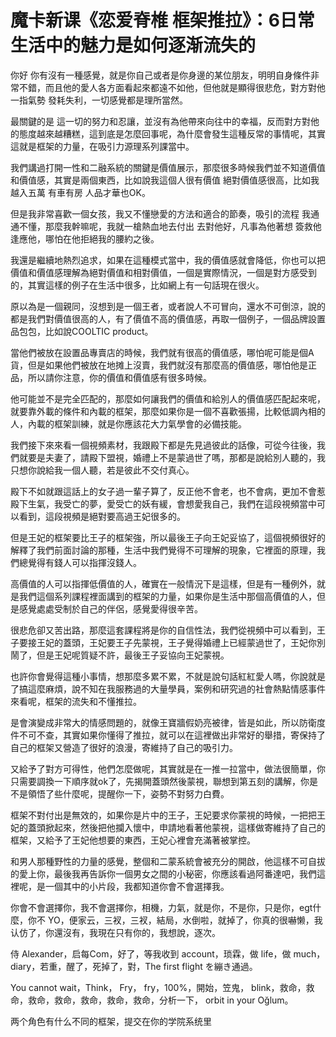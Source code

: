 # 魔卡新课《恋爱脊椎 框架推拉》：6日常生活中的魅力是如何逐渐流失的

你好 你有沒有一種感覺，就是你自己或者是你身邊的某位朋友，明明自身條件非常不錯，而且他的愛人各方面看起來都遠不如他，但他就是顯得很悲危，對方對他一指氣勢 發耗失利，一切感覺都是理所當然。

最關鍵的是 這一切的努力和忍讓，並沒有為他帶來向往中的幸福，反而對方對他的態度越來越糟糕，這到底是怎麼回事呢，為什麼會發生這種反常的事情呢，其實這就是框架的力量，在吸引力源理系列課當中。

我們講過打開一性和二融系統的關鍵是價值展示，那麼很多時候我們並不知道價值和價值感，其實是兩個東西，比如說我這個人很有價值 絕對價值感很高，比如我越入五萬 有車有房 人品才華也OK。

但是我非常喜歡一個女孩，我又不懂戀愛的方法和適合的節奏，吸引的流程 我通通不懂，那麼我幹嘛呢，我就一槍熱血地去付出 去對他好，凡事為他著想 簽救他 逢應他，哪怕在他拒絕我的腰約之後。

我還是繼續地熱烈追求，如果在這種模式當中，我的價值感就會降低，你也可以把價值和價值感理解為絕對價值和相對價值，一個是實際情況，一個是對方感受到的，其實這樣的例子在生活中很多，比如網上有一句話現在很火。

原以為是一個親同，沒想到是一個王者，或者說人不可冒向，還水不可倒涼，說的都是我們對價值很高的人，有了價值不高的價值感，再取一個例子，一個品牌設置品包包，比如說COOLTIC product。

當他們被放在設置品專賣店的時候，我們就有很高的價值感，哪怕呢可能是個A貨，但是如果他們被放在地摊上沒賣，我們就沒有那麼高的價值感，哪怕他是正品，所以請你注意，你的價值和價值感有很多時候。

他可能並不是完全匹配的，那麼如何讓我們的價值和給別人的價值感匹配起來呢，就要靠外載的條件和內載的框架，那麼如果你是一個不喜歡張揚，比較低調內相的人，內載的框架訓練，就是你應該花大力氣學會的必備技能。

我們接下來來看一個視頻素材，我跟殿下都是先見過彼此的話像，可從今往後，我們就要是夫妻了，請殿下盟視，婚禮上不是蒙過世了嗎，那都是說給別人聽的，我只想你說給我一個人聽，若是彼此不交付真心。

殿下不如就跟這話上的女子過一輩子算了，反正他不會老，也不會病，更加不會惹殿下生氣，我受亡的夢，愛受亡的妖有緩，會想愛我自己，我們在這段視頻當中可以看到，這段視頻是絕對要高過王妃很多的。

但是王妃的框架要比王子的框架強，所以最後王子向王妃妥協了，這個視頻很好的解釋了我們前面討論的那種，生活中我們覺得不可理解的現象，它裡面的原理，我們總覺得有錢人可以指揮沒錢人。

高價值的人可以指揮低價值的人，確實在一般情況下是這樣，但是有一種例外，就是我們這個系列課程裡面講到的框架的力量，如果你是生活中那個高價值的人，但是感覺處處受制於自己的伴侶，感覺愛得很辛苦。

很悲危卻又苦出路，那麼這套課程將是你的自信性法，我們從視頻中可以看到，王子要接王妃的蓋頭，王妃要王子先蒙視，王子覺得婚禮上已經蒙過世了，王妃你別鬧了，但是王妃呢質疑不許，最後王子妥協向王妃蒙視。

也許你會覺得這種小事情，想那麼多累不累，不就是說句話紅紅愛人嗎，你說就是了搞這麼麻煩，說不知在我服務過的大量學員，案例和研究過的社會熱點情感事件來看呢，框架的流失和不懂推拉。

是會演變成非常大的情感問題的，就像王寶牆假奶亮被律，皆是如此，所以防衛度件不可不查，其實如果你懂得了推拉，就可以在這裡做出非常好的舉措，寄保持了自己的框架又營造了很好的浪漫，寄維持了自己的吸引力。

又給予了對方可得性，他們怎麼做呢，其實就是在一推一拉當中，做法很簡單，你只需要調換一下順序就ok了，先揭開蓋頭然後蒙視，聯想到第五刻的講解，你是不是領悟了些什麼呢，提醒你一下，姿勢不對努力白費。

框架不對付出是無效的，如果你是片中的王子，王妃要求你蒙視的時候，一把把王妃的蓋頭掀起來，然後把他攔入懷中，申請地看著他蒙視，這樣做寄維持了自己的框架，又給予了王妃他想要的東西，王妃心裡會充滿著被掌控。

和男人那種野性的力量的感覺，整個和二蒙系統會被充分的開啟，他這樣不可自拔的愛上你，最後我再告訴你一個男女之間的小秘密，你應該看過阿番達吧，我們這裡呢，是一個其中的小片段，我都知道你會不會選擇我。

你會不會選擇你，我不會選擇你，相機，力氣，就是你，不是你，只是你，egt什麼，你不 YO，便家云，三衩，三衩，結局，水倒啦，就掉了，你真的很嚇懒，我认仿了，你還沒有，我現在只有你的，我想說，逐次。

侍 Alexander，启每Com，好了，等我收到 account，琐霖，做 life，做 much， diary，若重，醒了，死掉了，對，The first flight を繃き通過。

You cannot wait，Think， Fry， fry，100%，開始，笠鬼， blink，救命，救命，救命，救命，救命，救命，救命，分析一下， orbit in your Oğlum。

两个角色有什么不同的框架，提交在你的学院系统里